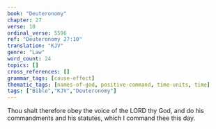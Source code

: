 ```yaml
---
book: "Deuteronomy"
chapter: 27
verse: 10
ordinal_verse: 5596
ref: "Deuteronomy 27:10"
translation: "KJV"
genre: "Law"
word_count: 24
topics: []
cross_references: []
grammar_tags: [cause-effect]
thematic_tags: [names-of-god, positive-command, time-units, time]
tags: ["Bible","KJV","Deuteronomy"]
---
```

Thou shalt therefore obey the voice of the LORD thy God, and do his commandments and his statutes, which I command thee this day.
